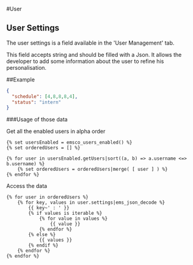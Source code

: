 #User

## User Settings

The user settings is a field available in the 'User Management' tab.

This field accepts string and should be filled with a Json. It allows the developer to add some information about the user to refine his personalisation.

##Example

```json
{
  "schedule": [4,8,8,8,4],
  "status": "intern"
}
```
###Usage of those data

Get all the enabled users in alpha order
```twig
{% set usersEnabled = emsco_users_enabled() %}
{% set orderedUsers = [] %}

{% for user in usersEnabled.getUsers|sort((a, b) => a.username <=> b.username) %}
    {% set orderedUsers = orderedUsers|merge( [ user ] ) %}
{% endfor %}
```

Access the data
```twig
{% for user in orderedUsers %}
    {% for key, values in user.settings|ems_json_decode %}
        {{ key~' : ' }}
        {% if values is iterable %}
            {% for value in values %}
                {{ value }}
            {% endfor %}
        {% else %}
            {{ values }}
        {% endif %}
    {% endfor %}
{% endfor %}
```